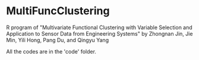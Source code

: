 # MultiFuncClustering
R program of "Multivariate Functional Clustering with Variable Selection and Application to Sensor Data from Engineering Systems"
by Zhongnan Jin, Jie Min, Yili Hong, Pang Du, and Qingyu Yang

All the codes are in the 'code' folder.
